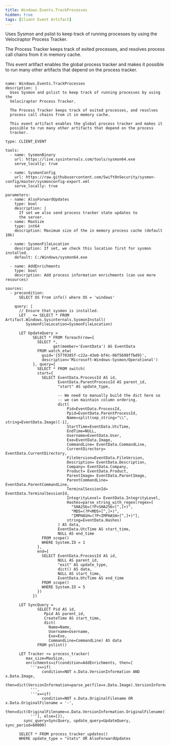 ```yaml
---
title: Windows.Events.TrackProcesses
hidden: true
tags: [Client Event Artifact]
---
```


Uses Sysmon and pslist to keep track of running processes by using the
Velociraptor Process Tracker.

The Process Tracker keeps track of exited processes, and resolves
process call chains from it in memory cache.

This event artifact enables the global process tracker and makes it
possible to run many other artifacts that depend on the process
tracker.


<pre><code class="language-yaml">
name: Windows.Events.TrackProcesses
description: |
  Uses Sysmon and pslist to keep track of running processes by using the
  Velociraptor Process Tracker.

  The Process Tracker keeps track of exited processes, and resolves
  process call chains from it in memory cache.

  This event artifact enables the global process tracker and makes it
  possible to run many other artifacts that depend on the process
  tracker.

type: CLIENT_EVENT

tools:
  - name: SysmonBinary
    url: https://live.sysinternals.com/tools/sysmon64.exe
    serve_locally: true

  - name: SysmonConfig
    url: https://raw.githubusercontent.com/SwiftOnSecurity/sysmon-config/master/sysmonconfig-export.xml
    serve_locally: true

parameters:
  - name: AlsoForwardUpdates
    type: bool
    description: |
      If set we also send process tracker state updates to
      the server.
  - name: MaxSize
    type: int64
    description: Maximum size of the in memory process cache (default 10k)

  - name: SysmonFileLocation
    description: If set, we check this location first for sysmon installed.
    default: C:/Windows/sysmon64.exe

  - name: AddEnrichments
    type: bool
    description: Add process information enrichments (can use more resources)

sources:
  - precondition:
      SELECT OS From info() where OS = 'windows'

    query: |
      // Ensure that sysmon is installed.
      LET _ &lt;= SELECT * FROM Artifact.Windows.Sysinternals.SysmonInstall(
         SysmonFileLocation=SysmonFileLocation)

      LET UpdateQuery =
            SELECT * FROM foreach(row={
              SELECT *,
                     get(member='EventData') AS EventData
              FROM watch_etw(
                guid='{5770385f-c22a-43e0-bf4c-06f5698ffbd9}',
                description='Microsoft-Windows-Sysmon/Operational')
            }, query={
              SELECT * FROM switch(
              start={
                SELECT EventData.ProcessId AS id,
                       EventData.ParentProcessId AS parent_id,
                       "start" AS update_type,

                       -- We need to manually build the dict here so
                       -- we can maintain column ordering.
                       dict(
                           Pid=EventData.ProcessId,
                           Ppid=EventData.ParentProcessId,
                           Name=split(sep_string="\\", string=EventData.Image)[-1],
                           StartTime=EventData.UtcTime,
                           EndTime=NULL,
                           Username=EventData.User,
                           Exe=EventData.Image,
                           CommandLine= EventData.CommandLine,
                           CurrentDirectory= EventData.CurrentDirectory,
                           FileVersion=EventData.FileVersion,
                           Description= EventData.Description,
                           Company= EventData.Company,
                           Product= EventData.Product,
                           ParentImage= EventData.ParentImage,
                           ParentCommandLine= EventData.ParentCommandLine,
                           TerminalSessionId= EventData.TerminalSessionId,
                           IntegrityLevel= EventData.IntegrityLevel,
                           Hashes=parse_string_with_regex(regex=[
                             "SHA256=(?P&lt;SHA256&gt;[^,]+)",
                             "MD5=(?P&lt;MD5&gt;[^,]+)",
                             "IMPHASH=(?P&lt;IMPHASH&gt;[^,]+)"],
                           string=EventData.Hashes)
                       ) AS data,
                       EventData.UtcTime AS start_time,
                       NULL AS end_time
                FROM scope()
                WHERE System.ID = 1
              },
              end={
                SELECT EventData.ProcessId AS id,
                       NULL AS parent_id,
                       "exit" AS update_type,
                       dict() AS data,
                       NULL AS start_time,
                       EventData.UtcTime AS end_time
                FROM scope()
                WHERE System.ID = 5
              })
            })

      LET SyncQuery =
              SELECT Pid AS id,
                 Ppid AS parent_id,
                 CreateTime AS start_time,
                 dict(
                   Name=Name,
                   Username=Username,
                   Exe=Exe,
                   CommandLine=CommandLine) AS data
              FROM pslist()

      LET Tracker &lt;= process_tracker(
         max_size=MaxSize,
         enrichments=if(condition=AddEnrichments, then=[
           '''x=&gt;if(
                condition=NOT x.Data.VersionInformation AND x.Data.Image,
                then=dict(VersionInformation=parse_pe(file=x.Data.Image).VersionInformation))
           ''',
           '''x=&gt;if(
                condition=NOT x.Data.OriginalFilename OR x.Data.OriginalFilename = '-',
                then=dict(OriginalFilename=x.Data.VersionInformation.OriginalFilename))
           '''], else=[]),
        sync_query=SyncQuery, update_query=UpdateQuery, sync_period=60000)

      SELECT * FROM process_tracker_updates()
      WHERE update_type = "stats" OR AlsoForwardUpdates

</code></pre>

